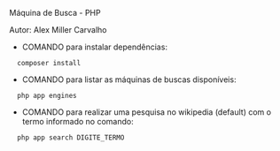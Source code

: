Máquina de Busca - PHP

Autor: Alex Miller Carvalho

- COMANDO para instalar dependências:
```
  composer install
```  

- COMANDO para listar as máquinas de buscas disponíveis:
```
  php app engines
```  

- COMANDO para realizar uma pesquisa no wikipedia (default) com o termo informado no comando:
```
  php app search DIGITE_TERMO
```  